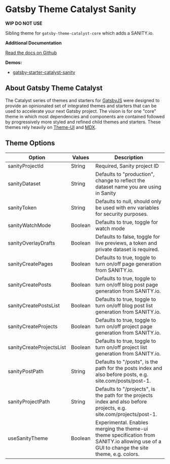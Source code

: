 # Gatsby Theme Catalyst Sanity

**WIP DO NOT USE**

Sibling theme for `gatsby-theme-catalyst-core` which adds a SANITY.io.

**Additional Documentation**

[Read the docs on Github](https://github.com/ehowey/gatsby-theme-catalyst)

**Demos:**

- [gatsby-starter-catalyst-sanity](https://gatsby-starter-catalyst-sanity.netlify.app/)

## About Gatsby Theme Catalyst

The Catalyst series of themes and starters for [GatsbyJS](https://www.gatsbyjs.org/) were designed to provide an opinionated set of integrated themes and starters that can be used to accelerate your next Gatsby project. The vision is for one "core" theme in which most dependencies and components are contained followed by progressively more styled and refined child themes and starters. These themes rely heavily on [Theme-UI](https://theme-ui.com/) and [MDX](https://mdxjs.com/getting-started/gatsby/).

## Theme Options

| Option                   | Values  | Description                                                                                                                                |
| ------------------------ | ------- | ------------------------------------------------------------------------------------------------------------------------------------------ |
| sanityProjectId          | String  | Required, Sanity project ID                                                                                                                |
| sanityDataset            | String  | Defaults to "production", change to reflect the dataset name you are using in Sanity                                                       |
| sanityToken              | String  | Defaults to null, should only be used with env variables for security purposes.                                                            |
| sanityWatchMode          | Boolean | Defaults to true, toggle for watch mode                                                                                                    |
| sanityOverlayDrafts      | Boolean | Defaults to false, toggle for live previews, a token and private dataset is required.                                                      |
| sanityCreatePages        | Boolean | Defaults to true, toggle to turn on/off page generation from SANITY.io.                                                                    |
| sanityCreatePosts        | Boolean | Defaults to true, toggle to turn on/off blog post page generation from SANITY.io.                                                          |
| sanityCreatePostsList    | Boolean | Defaults to true, toggle to turn on/off blog post list generation from SANITY.io.                                                          |
| sanityCreateProjects     | Boolean | Defaults to true, toggle to turn on/off project page generation from SANITY.io.                                                            |
| sanityCreateProjectsList | Boolean | Defaults to true, toggle to turn on/off project list generation from SANITY.io.                                                            |
| sanityPostPath           | String  | Defaults to "/posts", is the path for the posts index and also before posts, e.g. site.com/posts/post-1.                                   |
| sanityProjectPath        | String  | Defaults to "/projects", is the path for the projects index and also before projects, e.g. site.com/projects/post-1.                       |
| useSanityTheme           | Boolean | Experimental. Enables merging the theme-ui theme specification from SANITY.io allowing use of a GUI to change the site theme, e.g. colors. |
